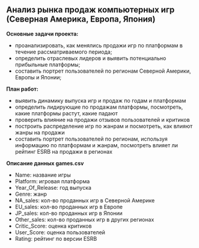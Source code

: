 ## **Анализ рынка продаж компьютерных игр (Северная Америка, Европа, Япония)**
**Основные задачи проекта:** 

+ проанализировать, как менялись продажи игр по платформам в течение рассматриваемого периода;
+ определить отраслевых лидеров и выявить потенциально прибыльные платформы;
+ составить портрет пользователей по регионам Северной Америки, Европы и Японии; 

**План работ:**

+ выявить динамику выпуска игр и продаж по годам и платформам 
+ определить лидирующие по продажам платформы, посмотреть, какие платформы растут, какие падают
+ проверить влияние на продажи отзывов пользователей и критиков
+ построить распределение игр по жанрам и посмотреть, как влияют жанры на продажи
+ составить портрет пользователей по регионам, используя информацию по платформам и  жанрам, посмотреть влияет ли рейтинг ESRB на продажи в регионах

**Описание данных games.csv**

+ Name: название игры
+ Platform: игровая платформа
+ Year_Of_Release: год выпуска
+ Genre: жанр
+ NA_sales: кол-во проданных игр в Северной Америке
+ EU_sales: кол-во проданных игр в Европе
+ JP_sales: кол-во проданных игр в Японии
+ Other_sales: кол-во проданных игр в других регионах
+ Critic_Score: оценка критиков
+ User_Score: оценка пользователей
+ Rating: рейтинг по версии ESRB
